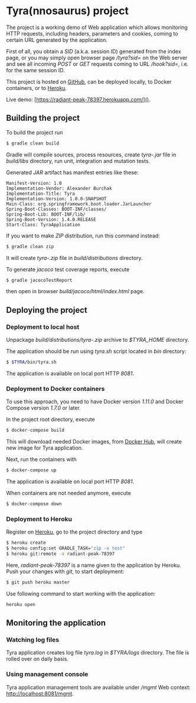 # Tyra(nnosaurus) project

The project is a working demo of Web application which allows monitoring HTTP requests, including headers, parameters and cookies, coming to certain URL generated
by the application.

First of all, you obtain a *SID* (a.k.a. session ID) generated from the index page, or you may simply open browser page */tyra?sid=<ANY SID YOU WISH>* on the Web
server and see all incoming *POST* or *GET* requests coming to URL */hook?sid=<YOUR SID>*, i.e. for the same session ID.

This project is hosted on [GitHub](https://github.com/), can be deployed locally, to Docker containers, or to [Heroku](https://www.heroku.com/).

Live demo: [https://radiant-peak-78397.herokuapp.com/]().

## Building the project

To build the project run

```sh
$ gradle clean build
```

Gradle will compile sources, process resources, create *tyra-<VERSION>.jar* file in *build/libs* directory, run unit, integration and mutation tests.

Generated *JAR* artifact has manifest entries like these:

    Manifest-Version: 1.0
    Implementation-Vendor: Alexander Burchak
    Implementation-Title: Tyra
    Implementation-Version: 1.0.0-SNAPSHOT
    Main-Class: org.springframework.boot.loader.JarLauncher
    Spring-Boot-Classes: BOOT-INF/classes/
    Spring-Boot-Lib: BOOT-INF/lib/
    Spring-Boot-Version: 1.4.0.RELEASE
    Start-Class: TyraApplication

If you want to make *ZIP* distribution, run this command instead:

```sh
$ gradle clean zip
```

It will create *tyra-<VERSION>.zip* file in *build/distributions* directory.

To generate *jacoco* test coverage reports, execute

```sh
$ gradle jacocoTestReport
```

then open in browser *build/jacoco/html/index.html* page.

## Deploying the project

### Deployment to local host

Unpackage *build/distributions/tyra-<VERSION>.zip* archive to *$TYRA_HOME* directory.

The application should be run using *tyra.sh* script located in *bin* directory:

```sh
$ $TYRA/bin/tyra.sh
```

The application is available on local port HTTP *8081*.

### Deployment to Docker containers

To use this approach, you need to have Docker version *1.11.0* and Docker Compose version *1.7.0* or later.

In the project root directory, execute

```sh
$ docker-compose build
```

This will download needed Docker images, from [Docker Hub](https://hub.docker.com/), will create new image for Tyra application.

Next, run the containers with

```sh
$ docker-compose up
```

The application is available on local port HTTP *8081*.

When containers are not needed anymore, execute

```sh
$ docker-compose down
```

### Deployment to Heroku

Register on [Heroku](https://www.heroku.com/), go to the project directory and type

```sh
$ heroku create
$ heroku config:set GRADLE_TASK="zip -x test"
$ heroku git:remote -a radiant-peak-78397
```

Here, *radiant-peak-78397* is a name given to the application by Heroku. Push your changes with *git*, to start deployment:

```sh
$ git push heroku master
```

Use following command to start working with the application:

```sh
heroku open
```

## Monitoring the application

### Watching log files

Tyra application creates log file *tyra.log* in *$TYRA/logs* directory. The file is rolled over on daily basis.

### Using management console

Tyra application management tools are available under */mgmt* Web context: [http://localhost:8081/mgmt]().
